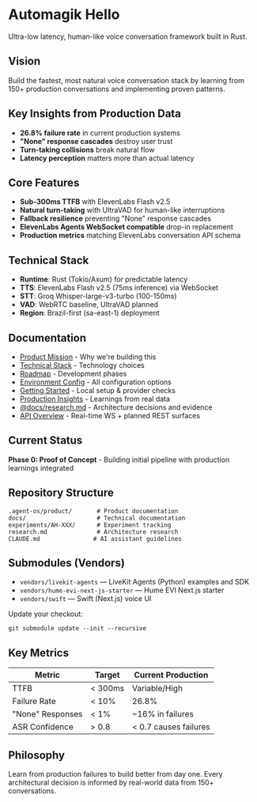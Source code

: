 # Automagik Hello

Ultra-low latency, human-like voice conversation framework built in Rust.

## Vision

Build the fastest, most natural voice conversation stack by learning from 150+ production conversations and implementing proven patterns.

## Key Insights from Production Data

- **26.8% failure rate** in current production systems
- **"None" response cascades** destroy user trust
- **Turn-taking collisions** break natural flow
- **Latency perception** matters more than actual latency

## Core Features

- **Sub-300ms TTFB** with ElevenLabs Flash v2.5
- **Natural turn-taking** with UltraVAD for human-like interruptions
- **Fallback resilience** preventing "None" response cascades
- **ElevenLabs Agents WebSocket compatible** drop-in replacement
- **Production metrics** matching ElevenLabs conversation API schema

## Technical Stack

- **Runtime**: Rust (Tokio/Axum) for predictable latency
- **TTS**: ElevenLabs Flash v2.5 (75ms inference) via WebSocket
- **STT**: Groq Whisper-large-v3-turbo (100-150ms)
- **VAD**: WebRTC baseline, UltraVAD planned
- **Region**: Brazil-first (sa-east-1) deployment

## Documentation

- [Product Mission](.agent-os/product/mission.md) - Why we're building this
- [Technical Stack](.agent-os/product/tech-stack.md) - Technology choices
- [Roadmap](.agent-os/product/roadmap.md) - Development phases
- [Environment Config](.agent-os/product/environment.md) - All configuration options
- [Getting Started](.agent-os/guides/getting-started.md) - Local setup & provider checks
- [Production Insights](docs/elevenlabs/production-insights.md) - Learnings from real data
- [@docs/research.md](docs/research.md) - Architecture decisions and evidence
- [API Overview](docs/api-overview.md) - Real-time WS + planned REST surfaces

## Current Status

**Phase 0: Proof of Concept** - Building initial pipeline with production learnings integrated

## Repository Structure

```
.agent-os/product/       # Product documentation
docs/                    # Technical documentation
experiments/AH-XXX/      # Experiment tracking
research.md              # Architecture research
CLAUDE.md               # AI assistant guidelines
```

## Submodules (Vendors)

- `vendors/livekit-agents` — LiveKit Agents (Python) examples and SDK
- `vendors/hume-evi-next-js-starter` — Hume EVI Next.js starter
- `vendors/swift` — Swift (Next.js) voice UI

Update your checkout:

```
git submodule update --init --recursive
```

## Key Metrics

| Metric | Target | Current Production |
|--------|--------|-------------------|
| TTFB | < 300ms | Variable/High |
| Failure Rate | < 10% | 26.8% |
| "None" Responses | < 1% | ~16% in failures |
| ASR Confidence | > 0.8 | < 0.7 causes failures |

## Philosophy

Learn from production failures to build better from day one. Every architectural decision is informed by real-world data from 150+ conversations.
